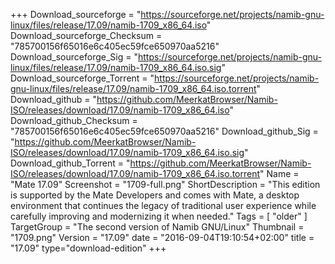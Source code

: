 +++
Download_sourceforge = "https://sourceforge.net/projects/namib-gnu-linux/files/release/17.09/namib-1709_x86_64.iso"
Download_sourceforge_Checksum = "785700156f65016e6c405ec59fce650970aa5216"
Download_sourceforge_Sig = "https://sourceforge.net/projects/namib-gnu-linux/files/release/17.09/namib-1709_x86_64.iso.sig"
Download_sourceforge_Torrent = "https://sourceforge.net/projects/namib-gnu-linux/files/release/17.09/namib-1709_x86_64.iso.torrent"
Download_github = "https://github.com/MeerkatBrowser/Namib-ISO/releases/download/17.09/namib-1709_x86_64.iso"
Download_github_Checksum = "785700156f65016e6c405ec59fce650970aa5216"
Download_github_Sig = "https://github.com/MeerkatBrowser/Namib-ISO/releases/download/17.09/namib-1709_x86_64.iso.sig"
Download_github_Torrent = "https://github.com/MeerkatBrowser/Namib-ISO/releases/download/17.09/namib-1709_x86_64.iso.torrent"
Name = "Mate 17.09"
Screenshot = "1709-full.png"
ShortDescription = "This edition is supported by the Mate Developers and comes with Mate, a desktop environment that continues the legacy of traditional user experience while carefully improving and modernizing it when needed."
Tags = [ "older" ]
TargetGroup = "The second version of Namib GNU/Linux"
Thumbnail = "1709.png"
Version = "17.09"
date = "2016-09-04T19:10:54+02:00"
title = "17.09"
type="download-edition"
+++
